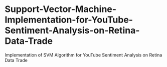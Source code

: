 # Support-Vector-Machine-Implementation-for-YouTube-Sentiment-Analysis-on-Retina-Data-Trade
Implementation of SVM Algorithm for YouTube Sentiment Analysis on Retina Data Trade
